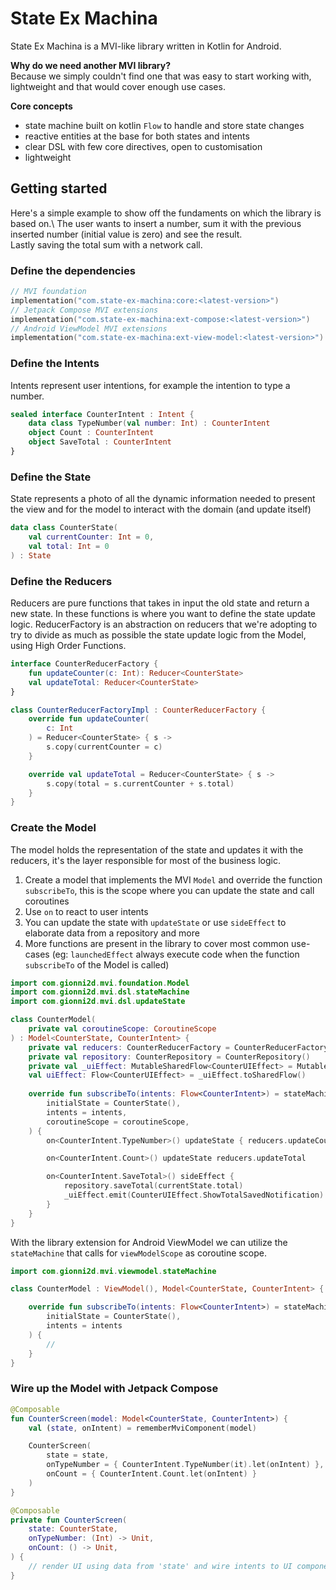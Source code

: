# State Ex Machina

State Ex Machina is a MVI-like library written in Kotlin for Android.

**Why do we need another MVI library?**\
Because we simply couldn't find one that was easy to start working with, lightweight and that would cover enough use cases.

**Core concepts**
  - state machine built on kotlin ```Flow``` to handle and store state changes  
  - reactive entities at the base for both states and intents
  - clear DSL with few core directives, open to customisation
  - lightweight

## Getting started

Here's a simple example to show off the fundaments on which the library is based on.\ 
The user wants to insert a number, sum it with the previous inserted number (initial value is zero) and see the result.\
Lastly saving the total sum with a network call.

### Define the dependencies

```kotlin
// MVI foundation
implementation("com.state-ex-machina:core:<latest-version>")
// Jetpack Compose MVI extensions
implementation("com.state-ex-machina:ext-compose:<latest-version>")
// Android ViewModel MVI extensions
implementation("com.state-ex-machina:ext-view-model:<latest-version>")
```

### Define the Intents

Intents represent user intentions, for example the intention to type a number.

```kotlin
sealed interface CounterIntent : Intent {
    data class TypeNumber(val number: Int) : CounterIntent
    object Count : CounterIntent
    object SaveTotal : CounterIntent
}
```

### Define the State

State represents a photo of all the dynamic information needed to present the view and for the model to interact with the domain (and update itself)

```kotlin
data class CounterState(
    val currentCounter: Int = 0,
    val total: Int = 0
) : State
```

### Define the Reducers

Reducers are pure functions that takes in input the old state and return a new state. In these functions is where you want to define the state update logic. 
ReducerFactory is an abstraction on reducers that we're adopting to try to divide as much as possible the state update logic from the Model, using High Order Functions.

```kotlin
interface CounterReducerFactory {
    fun updateCounter(c: Int): Reducer<CounterState>
    val updateTotal: Reducer<CounterState>
}

class CounterReducerFactoryImpl : CounterReducerFactory {
    override fun updateCounter(
        c: Int
    ) = Reducer<CounterState> { s ->
        s.copy(currentCounter = c)
    }

    override val updateTotal = Reducer<CounterState> { s ->
        s.copy(total = s.currentCounter + s.total)
    }
}
```

### Create the Model

The model holds the representation of the state and updates it with the reducers, it's the layer responsible for most of the business logic.

1. Create a model that implements the MVI `Model` and override the function `subscribeTo`,
    this is the scope where you can update the state and call coroutines
2. Use `on` to react to user intents
3. You can update the state with `updateState` or use `sideEffect` to elaborate data from a repository and more
4. More functions are present in the library to cover most common use-cases (eg: `launchedEffect` always execute code when the function `subscribeTo` of the Model is called)

```kotlin
import com.gionni2d.mvi.foundation.Model
import com.gionni2d.mvi.dsl.stateMachine
import com.gionni2d.mvi.dsl.updateState 

class CounterModel(
    private val coroutineScope: CoroutineScope
) : Model<CounterState, CounterIntent> {
    private val reducers: CounterReducerFactory = CounterReducerFactoryImpl()
    private val repository: CounterRepository = CounterRepository()
    private val _uiEffect: MutableSharedFlow<CounterUIEffect> = MutableSharedFlow()
    val uiEffect: Flow<CounterUIEffect> = _uiEffect.toSharedFlow()
    
    override fun subscribeTo(intents: Flow<CounterIntent>) = stateMachina(
        initialState = CounterState(),
        intents = intents,
        coroutineScope = coroutineScope,
    ) {
        on<CounterIntent.TypeNumber>() updateState { reducers.updateCounter(it.number) }

        on<CounterIntent.Count>() updateState reducers.updateTotal

        on<CounterIntent.SaveTotal>() sideEffect {
            repository.saveTotal(currentState.total)
            _uiEffect.emit(CounterUIEffect.ShowTotalSavedNotification)
        }
    }
}
```

With the library extension for Android ViewModel we can utilize the `stateMachine` that calls for `viewModelScope` as coroutine scope.

```kotlin
import com.gionni2d.mvi.viewmodel.stateMachine

class CounterModel : ViewModel(), Model<CounterState, CounterIntent> {

    override fun subscribeTo(intents: Flow<CounterIntent>) = stateMachina(
        initialState = CounterState(),
        intents = intents
    ) {
        // 
    }
}
```


### Wire up the Model with Jetpack Compose

```kotlin
@Composable
fun CounterScreen(model: Model<CounterState, CounterIntent>) {
    val (state, onIntent) = rememberMviComponent(model)

    CounterScreen(
        state = state,
        onTypeNumber = { CounterIntent.TypeNumber(it).let(onIntent) },
        onCount = { CounterIntent.Count.let(onIntent) }
    )
}

@Composable
private fun CounterScreen(
    state: CounterState,
    onTypeNumber: (Int) -> Unit,
    onCount: () -> Unit,
) {
    // render UI using data from 'state' and wire intents to UI components actions
}
```

